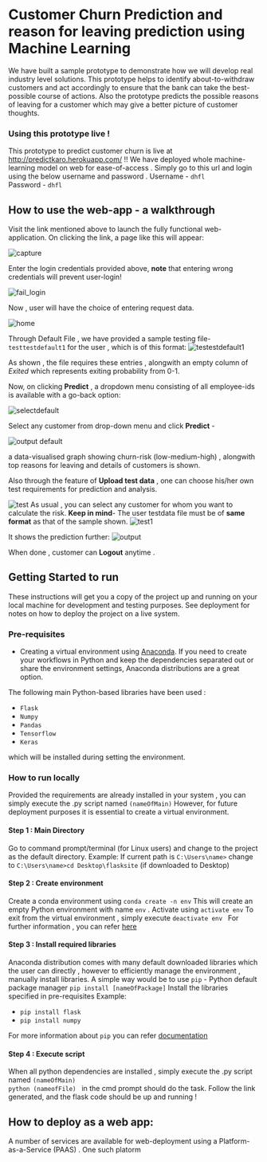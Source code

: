 # Customer Churn Prediction and reason for leaving prediction using Machine Learning

We have built a sample prototype to demonstrate how we will develop real industry level solutions. This prototype  helps to identify  about-to-withdraw customers  and act accordingly to ensure that the bank can take the best-possible course of actions. Also the prototype predicts the possible reasons of leaving for a customer which may give a better picture of customer thoughts.

### Using this prototype live !
This prototype to predict customer churn is live at http://predictkaro.herokuapp.com/ !!
We have deployed whole machine-learning model on web for ease-of-access . Simply go to this url and login using the below 
username and password . 
Username - ```dhfl``` <br>
Password - ```dhfl```

## How to use the web-app - a walkthrough

Visit the link mentioned above to launch the fully functional web-application.
On clicking the link, a page like this will appear:

![capture](https://user-images.githubusercontent.com/31181537/45265262-bb304700-b465-11e8-8398-c8e67bb135e9.JPG)

Enter the login credentials provided above, **note** that entering wrong credentials will prevent user-login!

![fail_login](https://user-images.githubusercontent.com/31181537/45265276-05b1c380-b466-11e8-8bd7-f058cdb56a2b.JPG)

Now , user will have the choice of entering request data.

![home](https://user-images.githubusercontent.com/31181537/45265317-8e306400-b466-11e8-96e5-8f645c54baca.JPG)

Through Default File , we have provided a sample testing file- ```testtestdefault1``` for the user , which is of this format:
![testestdefault1](https://user-images.githubusercontent.com/31181537/45265411-0e0afe00-b468-11e8-9c28-cc6a50a40909.JPG)

As shown , the file requires these entries , alongwith an empty column of *Exited* which represents exiting probability from 0-1.


Now, on clicking **Predict** , a dropdown menu consisting of all employee-ids is available with a go-back option:

![selectdefault](https://user-images.githubusercontent.com/31181537/45265453-a3a68d80-b468-11e8-913f-21d79a2ae2d5.JPG)

Select any customer from drop-down menu and click **Predict** -

![output default](https://user-images.githubusercontent.com/31181537/45265505-74445080-b469-11e8-8192-27501cafd314.jpeg)

a data-visualised graph showing churn-risk (low-medium-high) , alongwith top reasons for leaving and details of customers is shown.

Also through the feature of **Upload test data** , one can choose his/her own test requirements for prediction and analysis.

![test](https://user-images.githubusercontent.com/31181537/45265530-f765a680-b469-11e8-8340-e1bfbdbebbcc.JPG)
As usual , you can select any customer for whom you want to calculate the risk.
**Keep in mind**- The user testdata file must be of **same format** as that of the sample shown.
![test1](https://user-images.githubusercontent.com/31181537/45265532-1106ee00-b46a-11e8-8cbd-f59b0a3f2b0d.JPG)

It shows the prediction further:
![output](https://user-images.githubusercontent.com/31181537/45265575-b8842080-b46a-11e8-8881-521ff05b9279.jpeg)

When done , customer can **Logout** anytime .

## Getting Started to run 

These instructions will get you a copy of the project up and running on your local machine for development and testing purposes. See deployment for notes on how to deploy the project on a live system.

### Pre-requisites

* Creating a virtual environment using [Anaconda](https://www.anaconda.com/download/). If you need to create your workflows in Python and keep the dependencies separated out or   share the environment settings, Anaconda distributions are a great option.

The following main Python-based libraries have been used :

* ```Flask```
* ```Numpy```
* ```Pandas```
* ```Tensorflow```
* ```Keras```

which will be installed during setting the environment.

### How to run locally
Provided the requirements are already installed in your system , you can simply execute the .py script named ```(nameOfMain)```
However, for future deployment purposes it is essential to create a virtual environment.

#### Step 1 : Main Directory
Go to command prompt/terminal (for Linux users) and change to the project as the default directory.
Example: If current path is ```C:\Users\name>```
change to ```C:\Users\name>cd Desktop\flasksite```  (if downloaded to Desktop)

#### Step 2 : Create environment
Create a conda environment using ```conda create -n env```
This will create an empty Python environment with name ```env``` . 
Activate using ```activate env```
To exit from the virtual environment , simply execute ```deactivate env ```
For further information , you can refer [here](https://uoa-eresearch.github.io/eresearch-cookbook/recipe/2014/11/20/conda/)

#### Step 3 : Install required libraries
Anaconda distribution comes with many default downloaded libraries which the user can directly , however to efficiently manage the
environment , manually install libraries.
A simple way would be to use ```pip``` - Python default package manager
```pip install [nameOfPackage]```
Install the libraries specified in pre-requisites
Example:
* ```pip install flask```
* ```pip install numpy```

For more information about ```pip``` you can refer [documentation](https://docs.python.org/3/installing/index.html)

#### Step 4 : Execute script
When all python dependencies are installed , simply execute the .py script named ```(nameOfMain)```  
```python (nameofFile) ``` in the cmd prompt should do the task.
Follow the link generated, and the flask code should be up and running !

## How to deploy as a web app:
A number of services are available for web-deployment using a Platform-as-a-Service (PAAS) . One such platorm

